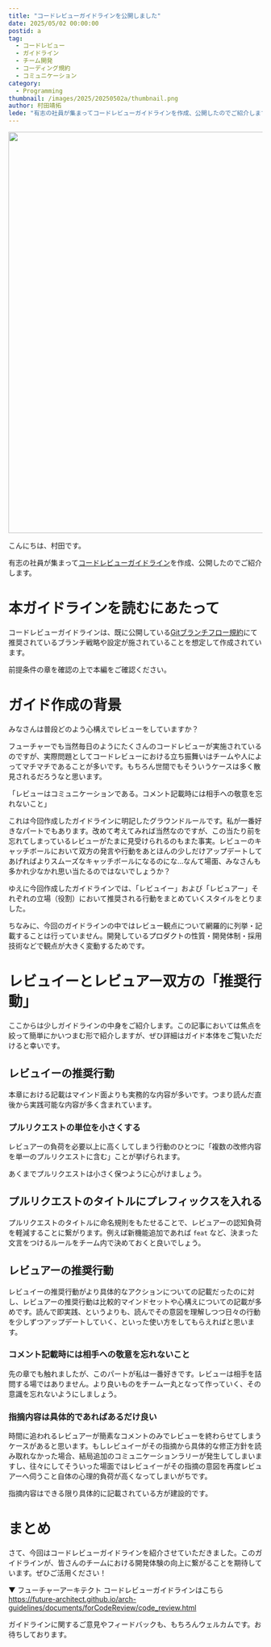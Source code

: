 ```yaml
---
title: "コードレビューガイドラインを公開しました"
date: 2025/05/02 00:00:00
postid: a
tag:
  - コードレビュー
  - ガイドライン
  - チーム開発
  - コーディング規約
  - コミュニケーション
category:
  - Programming
thumbnail: /images/2025/20250502a/thumbnail.png
author: 村田靖拓
lede: "有志の社員が集まってコードレビューガイドラインを作成、公開したのでご紹介します。"
---
```


<a href="https://future-architect.github.io/arch-guidelines/documents/forCodeReview/code_review.html"><img src="/images/2025/20250502a/image.png" alt="" width="1200" height="796" loading="lazy"></a>

こんにちは、村田です。

有志の社員が集まって[コードレビューガイドライン](https://future-architect.github.io/arch-guidelines/documents/forCodeReview/code_review.html)を作成、公開したのでご紹介します。

# 本ガイドラインを読むにあたって

コードレビューガイドラインは、既に公開している[Gitブランチフロー規約](https://future-architect.github.io/arch-guidelines/documents/forGitBranch/git_branch_standards.html)にて推奨されているブランチ戦略や設定が施されていることを想定して作成されています。

前提条件の章を確認の上で本編をご確認ください。

# ガイド作成の背景

みなさんは普段どのよう心構えでレビューをしていますか？

フューチャーでも当然毎日のようにたくさんのコードレビューが実施されているのですが、実際問題としてコードレビューにおける立ち振舞いはチームや人によってマチマチであることが多いです。もちろん世間でもそういうケースは多く散見されるだろうなと思います。

「レビューはコミュニケーションである。コメント記載時には相手への敬意を忘れないこと」

これは今回作成したガイドラインに明記したグラウンドルールです。私が一番好きなパートでもあります。改めて考えてみれば当然なのですが、この当たり前を忘れてしまっているレビューがたまに見受けられるのもまた事実。レビューのキャッチボールにおいて双方の発言や行動をあとほんの少しだけアップデートしてあげればよりスムーズなキャッチボールになるのにな...なんて場面、みなさんも多かれ少なかれ思い当たるのではないでしょうか？

ゆえに今回作成したガイドラインでは、「レビュイー」および「レビュアー」それぞれの立場（役割）において推奨される行動をまとめていくスタイルをとりました。

ちなみに、今回のガイドラインの中ではレビュー観点について網羅的に列挙・記載することは行っていません。開発しているプロダクトの性質・開発体制・採用技術などで観点が大きく変動するためです。

# レビュイーとレビュアー双方の「推奨行動」

ここからは少しガイドラインの中身をご紹介します。この記事においては焦点を絞って簡単にかいつまむ形で紹介しますが、ぜひ詳細はガイド本体をご覧いただけると幸いです。

## レビュイーの推奨行動

本章における記載はマインド面よりも実務的な内容が多いです。つまり読んだ直後から実践可能な内容が多く含まれています。

### プルリクエストの単位を小さくする

レビュアーの負荷を必要以上に高くしてしまう行動のひとつに「複数の改修内容を単一のプルリクエストに含む」ことが挙げられます。

あくまでプルリクエストは小さく保つように心がけましょう。

## プルリクエストのタイトルにプレフィックスを入れる

プルリクエストのタイトルに命名規則をもたせることで、レビュアーの認知負荷を軽減することに繋がります。例えば新機能追加であれば `feat` など、決まった文言をつけるルールをチーム内で決めておくと良いでしょう。

## レビュアーの推奨行動

レビュイーの推奨行動がより具体的なアクションについての記載だったのに対し、レビュアーの推奨行動は比較的マインドセットや心構えについての記載が多めです。読んで即実践、というよりも、読んでその意図を理解しつつ日々の行動を少しずつアップデートしていく、といった使い方をしてもらえればと思います。

### コメント記載時には相手への敬意を忘れないこと

先の章でも触れましたが、このパートが私は一番好きです。レビューは相手を詰問する場ではありません。より良いものをチーム一丸となって作っていく、その意識を忘れないようにしましょう。

### 指摘内容は具体的であればあるだけ良い

時間に追われるレビュアーが簡素なコメントのみでレビューを終わらせてしまうケースがあると思います。もしレビュイーがその指摘から具体的な修正方針を読み取れなかった場合、結局追加のコミュニケーションラリーが発生してしまいますし、往々にしてそういった場面ではレビュイーがその指摘の意図を再度レビュアーへ伺うこと自体の心理的負荷が高くなってしまいがちです。

指摘内容はできる限り具体的に記載されている方が建設的です。

# まとめ

さて、今回はコードレビューガイドラインを紹介させていただきました。このガイドラインが、皆さんのチームにおける開発体験の向上に繋がることを期待しています。ぜひご活用ください！

▼ フューチャーアーキテクト コードレビューガイドラインはこちら
https://future-architect.github.io/arch-guidelines/documents/forCodeReview/code_review.html

ガイドラインに関するご意見やフィードバックも、もちろんウェルカムです。お待ちしております。
